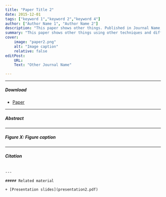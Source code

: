 ```yaml
---
title: "Paper Title 2" 
date: 2015-12-01
tags: ["keyword 1","keyword 2","keyword 4"]
author: ["Author Name 1", "Author Name 2"]
description: "This paper shows other things. Published in Journal Name, 2015." 
summary: "This paper shows other things using other techniques and different data." 
cover:
    image: "paper2.png"
    alt: "Image caption"
    relative: false
editPost:
    URL: 
    Text: "Other Journal Name"

---
```


---

##### Download

+ [Paper]()


---

##### Abstract



---

##### Figure X: Figure caption



---

##### Citation

```

---

##### Related material

+ [Presentation slides](presentation2.pdf)

